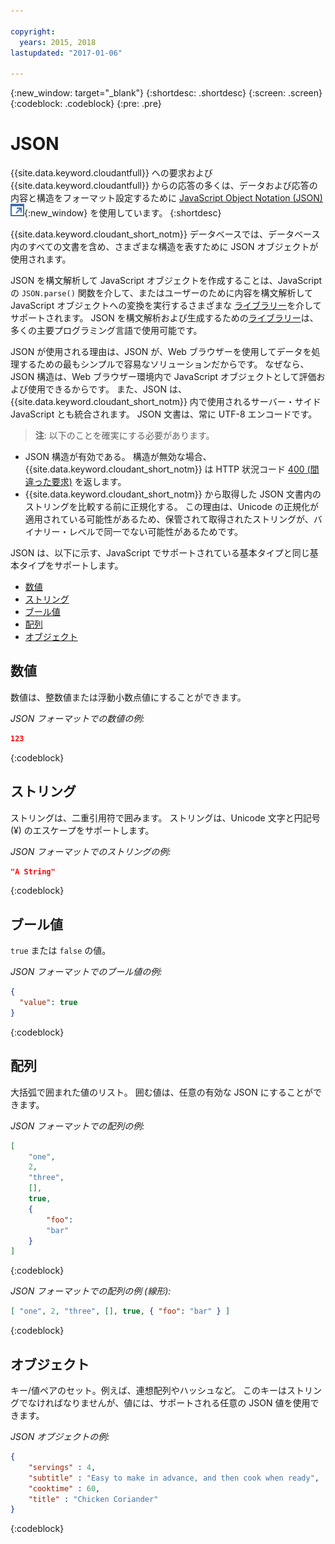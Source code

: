 ```yaml
---

copyright:
  years: 2015, 2018
lastupdated: "2017-01-06"

---
```


{:new_window: target="_blank"}
{:shortdesc: .shortdesc}
{:screen: .screen}
{:codeblock: .codeblock}
{:pre: .pre}

# JSON

{{site.data.keyword.cloudantfull}} への要求および {{site.data.keyword.cloudantfull}} からの応答の多くは、データおよび応答の内容と構造をフォーマット設定するために [JavaScript Object Notation (JSON) ![外部リンク・アイコン](../images/launch-glyph.svg "外部リンク・アイコン")](https://en.wikipedia.org/wiki/JSON){:new_window} を使用しています。
{:shortdesc}

{{site.data.keyword.cloudant_short_notm}} データベースでは、データベース内のすべての文書を含め、さまざまな構造を表すために JSON オブジェクトが使用されます。

JSON を構文解析して JavaScript オブジェクトを作成することは、JavaScript の `JSON.parse()` 関数を介して、またはユーザーのために内容を構文解析して JavaScript オブジェクトへの変換を実行するさまざまな [ライブラリー](../libraries/index.html)を介してサポートされます。
JSON を構文解析および生成するための[ライブラリー](../libraries/index.html)は、多くの主要プログラミング言語で使用可能です。

JSON が使用される理由は、JSON が、Web ブラウザーを使用してデータを処理するための最もシンプルで容易なソリューションだからです。
なぜなら、JSON 構造は、Web ブラウザー環境内で JavaScript オブジェクトとして評価および使用できるからです。
また、JSON は、{{site.data.keyword.cloudant_short_notm}} 内で使用されるサーバー・サイド JavaScript とも統合されます。
JSON 文書は、常に UTF-8 エンコードです。

>   **注**: 以下のことを確実にする必要があります。

-   JSON 構造が有効である。
    構造が無効な場合、{{site.data.keyword.cloudant_short_notm}} は HTTP 状況コード [400 (間違った要求)](../api/http.html#400) を返します。
-   {{site.data.keyword.cloudant_short_notm}} から取得した JSON 文書内のストリングを比較する前に正規化する。
    この理由は、Unicode の正規化が適用されている可能性があるため、保管されて取得されたストリングが、バイナリー・レベルで同一でない可能性があるためです。

JSON は、以下に示す、JavaScript でサポートされている基本タイプと同じ基本タイプをサポートします。

-   [数値](#numbers)
-   [ストリング](#strings)
-   [ブール値](#booleans)
-   [配列](#arrays)
-   [オブジェクト](#objects)

## 数値

数値は、整数値または浮動小数点値にすることができます。

_JSON フォーマットでの数値の例:_

```json
123
```
{:codeblock}

## ストリング

ストリングは、二重引用符で囲みます。 ストリングは、Unicode 文字と円記号 (&#xa5;) のエスケープをサポートします。

_JSON フォーマットでのストリングの例:_

```json
"A String"
```
{:codeblock}

## ブール値

`true` または `false` の値。

_JSON フォーマットでのブール値の例:_

```json
{
  "value": true
}
```
{:codeblock}

## 配列

大括弧で囲まれた値のリスト。 囲む値は、任意の有効な JSON にすることができます。

_JSON フォーマットでの配列の例:_

```json
[
    "one",
    2,
    "three",
    [],
    true,
    {
        "foo":
        "bar"
    }
]
```
{:codeblock}

_JSON フォーマットでの配列の例 (線形):_

```json
[ "one", 2, "three", [], true, { "foo": "bar" } ]
```
{:codeblock}

## オブジェクト

キー/値ペアのセット。例えば、連想配列やハッシュなど。
このキーはストリングでなければなりませんが、値には、サポートされる任意の JSON 値を使用できます。

_JSON オブジェクトの例:_

```json
{
    "servings" : 4,
    "subtitle" : "Easy to make in advance, and then cook when ready",
    "cooktime" : 60,
    "title" : "Chicken Coriander"
}
```
{:codeblock}
